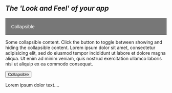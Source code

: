 <head>
<style>
button.accordion {
    background-color: #777;
    color: white;
    cursor: pointer;
    padding: 18px;
    width: 100%;
    border: none;
    text-align: left;
    outline: none;
    font-size: 15px;
}

button.accordion.active, button.accordion:hover {
background-color: #555;
}

button.accordion:after {
content: '\002B';
color: white;
font-weight: bold;
float: right;
margin-left: 5px;
}

button.accordion.active:after {
content: "\2212";
}

div.panel {
padding: 0 18px;
background-color: #f1f1f1;
max-height: 0;
overflow: hidden;
transition: max-height 0.2s ease-out;
color:black;
}
</style>
</head>

## _The 'Look and Feel' of your app_


<button class="accordion">Collapsible</button>
<div class="panel">
  <p>Some collapsible content. Click the button to toggle between showing and hiding the collapsible content. Lorem ipsum dolor sit amet, consectetur adipisicing elit, sed do eiusmod tempor incididunt ut labore et dolore magna aliqua. Ut enim ad minim veniam, quis nostrud exercitation ullamco laboris nisi ut aliquip ex ea commodo consequat.</p>
</div>

<button data-toggle="collapse" data-target="#demo">Collapsible</button>
<div id="demo" class="collapse">
Lorem ipsum dolor text....
</div>
